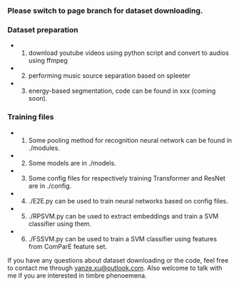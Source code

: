 ### Please switch to page branch for dataset downloading.

### Dataset preparation
* 1. download youtube videos using python script and convert to audios using ffmpeg
* 2. performing music source separation based on spleeter
* 3. energy-based segmentation, code can be found in xxx (coming soon). 

### Training files
* 1. Some pooling method for recognition neural network can be found in ./modules.
* 2. Some models are in ./models.
* 3. Some config files for respectively training Transformer and ResNet are in ./config. 
* 4. ./E2E.py can be used to train neural networks based on config files.
* 5. ./RPSVM.py can be used to extract embeddings and train a SVM classifier using them. 
* 6. ./FSSVM.py can be used to train a SVM classifier using features from ComParE feature set.

If you have any questions about dataset downloading or the code, feel free to contact me through yanze.xu@outlook.com. Also welcome to talk with me if you are interested in timbre phenoemena. 

